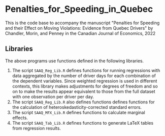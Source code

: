 # Penalties_for_Speeding_in_Quebec

This is the code base to accompany the manuscript 
"Penalties for Speeding and their Effect on Moving Violations: 
Evidence from Quebec Drivers" 
by Chandler, Morin, and Penney in the Canadian Journal of Economics, 2022



## Libraries

The above programs use functions defined in the following libraries. 

1.  The script ```SAAQ_Reg_Lib.R``` defines functions
    for running regressions with data aggregated by the 
    number of driver days for each combination of the 
    dependent variables. 
    Since weighted regression is used in different contexts, 
    this library makes adjustments for degrees of freedom 
    and so on
    to make the results appear equivalent to those 
    from the full dataset with one observation per driver per day. 
1.  The script ```SAAQ_Reg_Lib.R``` also defines functions
    defines functions for the 
    calculation of heteroskedasticity-corrected standard errors.
1.  The script ```SAAQ_MFX_Lib.R``` defines functions
    to calculate marginal effects. 
1.  The script ```SAAQ_Tab_Lib.R``` defines functions
    to generate LaTeX tables from regression results. 


